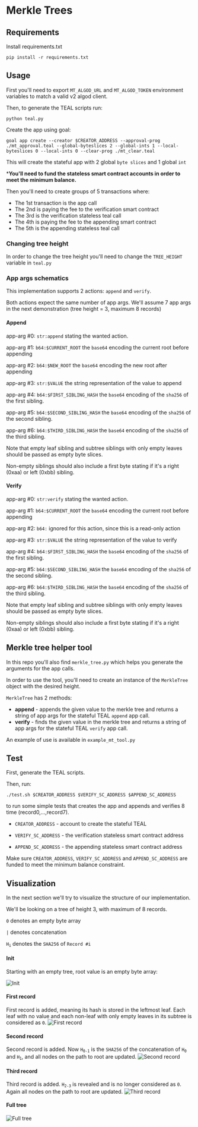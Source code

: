 # Merkle Trees
## Requirements
Install requirements.txt
```
pip install -r requirements.txt
```

## Usage
First you'll need to export `MT_ALGOD_URL` and `MT_ALGOD_TOKEN` environment variables to match a valid v2 algod client.

Then, to generate the TEAL scripts run:
```
python teal.py
```

Create the app using goal:
```
goal app create --creator $CREATOR_ADDRESS --approval-prog ./mt_approval.teal --global-byteslices 2 --global-ints 1 --local-byteslices 0 --local-ints 0 --clear-prog ./mt_clear.teal
```
This will create the stateful app with 2 global `byte slices` and 1 global `int`

***You'll need to fund the stateless smart contract accounts in order to meet the minimum balance.**

Then you'll need to create groups of 5 transactions where:
- The 1st transaction is the app call
- The 2nd is paying the fee to the verification smart contract
- The 3rd is the verification stateless teal call
- The 4th is paying the fee to the appending smart contract
- The 5th is the appending stateless teal call

### Changing tree height

In order to change the tree height you'll need to change the `TREE_HEIGHT` variable in `teal.py`

### App args schematics

This implementation supports 2 actions: `append` and `verify`.

Both actions expect the same number of app args.
We'll assume 7 app args in the next demonstration (tree height = 3, maximum 8 records)

#### Append
app-arg #0: `str:append` stating the wanted action.

app-arg #1: `b64:$CURRENT_ROOT` the `base64` encoding the current root before appending

app-arg #2: `b64:$NEW_ROOT` the `base64` encoding the new root after appending

app-arg #3: `str:$VALUE` the string representation of the value to append

app-arg #4: `b64:$FIRST_SIBLING_HASH` the `base64` encoding of the `sha256` of the first sibling.

app-arg #5: `b64:$SECOND_SIBLING_HASH` the `base64` encoding of the `sha256` of the second sibling.

app-arg #6: `b64:$THIRD_SIBLING_HASH` the `base64` encoding of the `sha256` of the third sibling.

Note that empty leaf sibling and subtree siblings with only empty leaves should be passed as empty byte slices.

Non-empty siblings should also include a first byte stating if it's a right (0xaa) or left (0xbb) sibling.

#### Verify
app-arg #0: `str:verify` stating the wanted action.

app-arg #1: `b64:$CURRENT_ROOT` the `base64` encoding the current root before appending

app-arg #2: `b64:` ignored for this action, since this is a read-only action

app-arg #3: `str:$VALUE` the string representation of the value to verify

app-arg #4: `b64:$FIRST_SIBLING_HASH` the `base64` encoding of the `sha256` of the first sibling.

app-arg #5: `b64:$SECOND_SIBLING_HASH` the `base64` encoding of the `sha256` of the second sibling.

app-arg #6: `b64:$THIRD_SIBLING_HASH` the `base64` encoding of the `sha256` of the third sibling.

Note that empty leaf sibling and subtree siblings with only empty leaves should be passed as empty byte slices.

Non-empty siblings should also include a first byte stating if it's a right (0xaa) or left (0xbb) sibling.

## Merkle tree helper tool

In this repo you'll also find `merkle_tree.py` which helps you generate the arguments for the app calls.

In order to use the tool, you'll need to create an instance of the `MerkleTree` object with the desired height.

`MerkleTree` has 2 methods:

- **append** - appends the given value to the merkle tree and returns a string of app args for the stateful TEAL `append` app call. 
- **verify** - finds the given value in the merkle tree and returns a string of app args for the stateful TEAL `verify` app call.

An example of use is available in `example_mt_tool.py`

## Test
First, generate the TEAL scripts.

Then, run:
```
./test.sh $CREATOR_ADDRESS $VERIFY_SC_ADDRESS $APPEND_SC_ADDRESS
```
to run some simple tests that creates the app and appends and verifies 8 time (record0,...,record7).

- `CREATOR_ADDRESS` - account to create the stateful TEAL

- `VERIFY_SC_ADDRESS` - the verification stateless smart contract address

- `APPEND_SC_ADDRESS` - the appending stateless smart contract address

Make sure `CREATOR_ADDRESS`, `VERIFY_SC_ADDRESS` and `APPEND_SC_ADDRESS` are funded to meet the minimum balance constraint.

## Visualization

In the next section we'll try to visualize the structure of our implementation.

We'll be looking on a tree of height 3, with maximum of 8 records.

`0` denotes an empty byte array

`|` denotes concatenation

<code>H<sub>i</sub></code> denotes the `SHA256` of `Record #i`

#### Init
Starting with an empty tree, root value is an empty byte array:

![Init](init.svg)

#### First record
First record is added, meaning its hash is stored in the leftmost leaf.
Each leaf with no value and each non-leaf with only empty leaves in its subtree is considered as `0`.
![First record](first.svg)

#### Second record
Second record is added. Now <code>H<sub>0-1</sub></code> is the `SHA256` of the concatenation of <code>H<sub>0</sub></code> and <code>H<sub>1</sub></code>,
and all nodes on the path to root are updated.
![Second record](second.svg)

#### Third record
Third record is added. <code>H<sub>2-3</sub></code> is revealed and is no longer considered as `0`.
Again all nodes on the path to root are updated.
![Third record](third.svg)

#### Full tree
![Full tree](full.svg)
